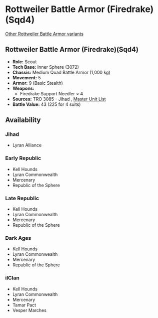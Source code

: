 # Rottweiler Battle Armor (Firedrake)(Sqd4) 

[Other Rottweiler Battle Armor variants](../rottweiler_battle_armor.md) 

## Rottweiler Battle Armor (Firedrake)(Sqd4) 

- **Role:** Scout 
- **Tech Base:** Inner Sphere (3072) 
- **Chassis:** Medium Quad Battle Armor (1,000 kg) 
- **Movement:** 5 
- **Armor:** 9 (Basic Stealth) 
- **Weapons:** 
  - Firedrake Support Needler × 4 
- **Sources:** TRO 3085 - Jihad , [Master Unit List](http://masterunitlist.info/Unit/Details/2744) 
- **Battle Value:** 43 (225 for 4 suits) 

## Availability 

### Jihad 

- Lyran Alliance 

### Early Republic 

- Kell Hounds 
- Lyran Commonwealth 
- Mercenary 
- Republic of the Sphere 

### Late Republic 

- Kell Hounds 
- Lyran Commonwealth 
- Mercenary 
- Republic of the Sphere 

### Dark Ages 

- Kell Hounds 
- Lyran Commonwealth 
- Mercenary 
- Republic of the Sphere 

### ilClan 

- Kell Hounds 
- Lyran Commonwealth 
- Mercenary 
- Tamar Pact 
- Vesper Marches 


